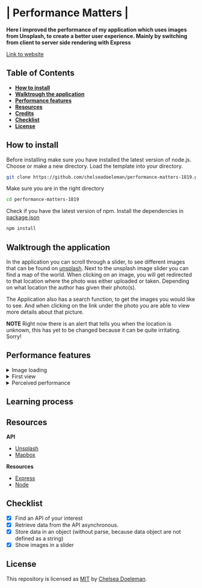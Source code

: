 # | Performance Matters |

**Here I improved the performance of my application which uses images from Unsplash, to create a better user experience. Mainly by switching from client to server side rendering with Express**

[Link to website](https://unsplash-slider.herokuapp.com/)


## Table of Contents
* **[How to install](#how-to-install)** 
* **[Walktrough the application](#walk-trough-the-application)** 
* **[Performance features](#performance-features)**
* **[Resources](#resources)**
* **[Credits](#credits)**
* **[Checklist](#checklist)**
* **[License](#license)**

## How to install

Before installing make sure you have installed the latest version of node.js.
Choose or make a new directory.
Load the template into your directory.

```bash
git clone https://github.com/chelseadoeleman/performance-matters-1819.git
```

Make sure you are in the right directory 
```bash
cd performance-matters-1819
```

Check if you have the latest version of npm.
Install the dependencies in [package.json](./package.json)
```bash
npm install
```

## Walktrough the application

In the application you can scroll through a slider, to see different images that can be found on [unsplash](https://unsplash.com/). Next to the unsplash image slider you can find a map of the world. When clicking on an image, you will get redirected to that location where the photo was either uploaded or taken. Depending on what location the author has given their photo(s). 

The Application also has a search function, to get the images you would like to see. And when clicking on the link under the photo you are able to view more details about that picture.

**NOTE** Right now there is an alert that tells you when the location is unknown, this has yet to be changed because it can be quite irritating. Sorry!


## Performance features

<details>
  <summary> Image loading</summary>

  #### Image loading

</details>

<details>
  <summary> First view</summary>

  #### First view

</details>


<details>
  <summary> Perceived performance</summary>

  #### Perceived performance

</details>



## Learning process


## Resources

**API**
* [Unsplash](https://unsplash.com/developers)
* [Mapbox](https://www.mapbox.com/)

**Resources**
* [Express](https://parceljs.org/)
* [Node](https://babeljs.io/docs/en/babel-polyfill)

## Checklist
- [x] Find an API of your interest
- [x] Retrieve data from the API asynchronous. 
- [x] Store data in an object (without parse, because data object are not defined as a string)
- [x] Show images in a slider

## License
This repository is licensed as [MIT](LICENSE) by [Chelsea Doeleman](https://github.com/chelseadoeleman).
